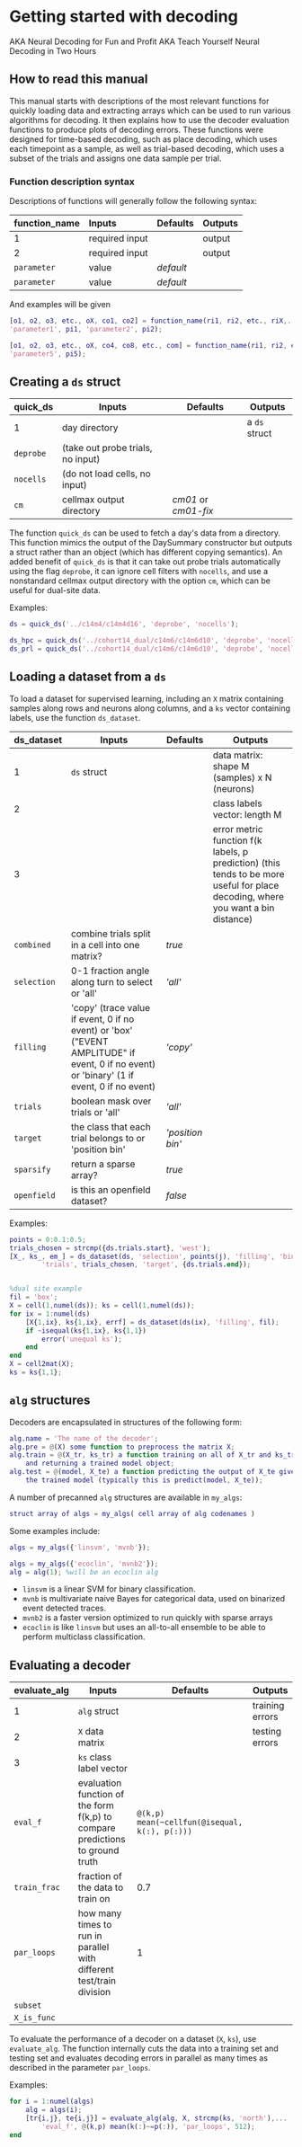 # Getting started with decoding
AKA Neural Decoding for Fun and Profit
AKA Teach Yourself Neural Decoding in Two Hours

## How to read this manual
This manual starts with descriptions of the most relevant functions for
quickly loading data and extracting arrays which can be used to run various 
algorithms for decoding. It then explains how to use the decoder evaluation
functions to produce plots of decoding errors.
These functions were designed for time-based decoding, such as place decoding,
which uses each timepoint as a sample, as well as trial-based decoding, which 
uses a subset of the trials and assigns one data sample per trial.

### Function description syntax
Descriptions of functions will generally follow the following syntax:


|function_name|Inputs        |Defaults   |Outputs|
|:------------|:-------------|:----------|:------|
|1            |required input|           |output |
|2            |required input|           |output |
|`parameter`  | value        | *default* |       |
|`parameter`  | value        | *default* |       |


And examples will be given
```matlab
[o1, o2, o3, etc., oX, co1, co2] = function_name(ri1, ri2, etc., riX,...
'parameter1', pi1, 'parameter2', pi2);

[o1, o2, o3, etc., oX, co4, co8, etc., com] = function_name(ri1, ri2, etc., riX,...
'parameter5', pi5);
```


## Creating a `ds` struct

|quick_ds|Inputs|Defaults|Outputs|
|---|---|---|---|
|1|day directory||a `ds` struct|
|`deprobe`|(take out probe trials, no input)|||
|`nocells`|(do not load cells, no input)|||
|`cm`| cellmax output directory| *cm01* or *cm01-fix*||

The function `quick_ds` can be used to fetch a day's data from a directory.
 This function mimics the output of the DaySummary constructor but outputs
a struct rather than an object (which has different copying semantics).
An added benefit of `quick_ds` is that it can take out probe trials automatically
using the flag `deprobe`, it can ignore cell filters with `nocells`, and use 
a nonstandard cellmax output directory with the option `cm`, which can be useful
for dual-site data.

Examples:
```matlab
ds = quick_ds('../c14m4/c14m4d16', 'deprobe', 'nocells');

ds_hpc = quick_ds('../cohort14_dual/c14m6/c14m6d10', 'deprobe', 'nocells', 'cm', 'hpc_cm01_fix');
ds_prl = quick_ds('../cohort14_dual/c14m6/c14m6d10', 'deprobe', 'nocells', 'cm', 'prl_cm01_fix');
```

## Loading a dataset from a `ds`

To load a dataset for supervised learning, including an `X` matrix containing
samples along rows and neurons along columns, and a `ks` vector containing labels,
use the function `ds_dataset`.

|ds_dataset|Inputs|Defaults|Outputs|
|---|---|---|---|
|1|`ds` struct||data matrix: shape M (samples) x N (neurons)|
|2|||class labels vector: length M|
|3|||error metric function f(k labels, p prediction) (this tends to be more useful for place decoding, where you want a bin distance)|
|`combined`|combine trials split in a cell into one matrix?|*true*||
|`selection`|0-1 fraction angle along turn to select or 'all'|*'all'*||
|`filling`|'copy' (trace value if event, 0 if no event) or 'box' ("EVENT AMPLITUDE" if event, 0 if no event) or 'binary' (1 if event, 0 if no event)| *'copy'*||
|`trials`|boolean mask over trials or 'all'|*'all'*||
|`target`|the class that each trial belongs to or 'position bin'|*'position bin'*||
|`sparsify`|return a sparse array?|*true*||
|`openfield`|is this an openfield dataset?|*false*||

Examples:
```matlab
points = 0:0.1:0.5;
trials_chosen = strcmp({ds.trials.start}, 'west');
[X_, ks_, em_] = ds_dataset(ds, 'selection', points(j), 'filling', 'binary',...
        'trials', trials_chosen, 'target', {ds.trials.end});


%dual site example
fil = 'box';
X = cell(1,numel(ds)); ks = cell(1,numel(ds));
for ix = 1:numel(ds)
    [X{1,ix}, ks{1,ix}, errf] = ds_dataset(ds(ix), 'filling', fil);
    if ~isequal(ks{1,ix}, ks{1,1})
        error('unequal ks');
    end
end
X = cell2mat(X);
ks = ks{1,1};
```

## `alg` structures
Decoders are encapsulated in structures of the following form:
```matlab
alg.name = 'The name of the decoder';
alg.pre = @(X) some function to preprocess the matrix X;
alg.train = @(X_tr, ks_tr) a function training on all of X_tr and ks_tr ...
    and returning a trained model object;
alg.test = @(model, X_te) a function predicting the output of X_te given ...
    the trained model (typically this is predict(model, X_te));
```

A number of precanned `alg` structures are available in `my_algs`:

```matlab
struct array of algs = my_algs( cell array of alg codenames )
```

Some examples include:
```matlab
algs = my_algs({'linsvm', 'mvnb'});

algs = my_algs({'ecoclin', 'mvnb2'});
alg = alg(1); %will be an ecoclin alg
```

* `linsvm` is a linear SVM for binary classification.
* `mvnb` is multivariate naive Bayes for categorical data,
used on binarized event detected traces.
* `mvnb2` is a faster version optimized to run quickly with sparse arrays
* `ecoclin` is like `linsvm` but uses an all-to-all ensemble to be able
to perform multiclass classification.

## Evaluating a decoder

|evaluate_alg|Inputs|Defaults|Outputs|
|----|----|----|----|
|1|`alg` struct||training errors|
|2|`X` data matrix||testing errors|
|3|`ks` class label vector|||
|`eval_f`|evaluation function of the form f(k,p) to compare predictions to ground truth|`@(k,p) mean(~cellfun(@isequal, k(:), p(:)))`||
|`train_frac`| fraction of the data to train on| 0.7||
|`par_loops`| how many times to run in parallel with different test/train division|1||
|`subset`|<not covered>|<not covered>||
|`X_is_func`|<not covered>|<not covered>||

To evaluate the performance of a decoder on a dataset (`X`, `ks`), use `evaluate_alg`.
The function internally cuts the data into a training set and testing set and
evaluates decoding errors in parallel as many times as described in the parameter `par_loops`.

Examples:
```matlab
for i = 1:numel(algs)
    alg = algs(i);
    [tr{i,j}, te{i,j}] = evaluate_alg(alg, X, strcmp(ks, 'north'),...
        'eval_f', @(k,p) mean(k(:)~=p(:)), 'par_loops', 512);
end
```